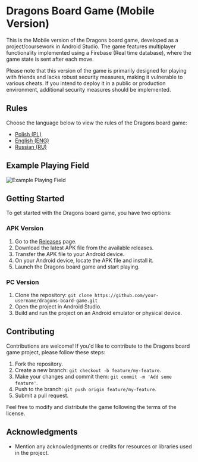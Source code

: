 # Dragons Board Game (Mobile Version)

This is the Mobile version of the Dragons board game, developed as a project/coursework in Android Studio. The game features multiplayer functionality implemented using a Firebase (Real time database), where the game state is sent after each move.

Please note that this version of the game is primarily designed for playing with friends and lacks robust security measures, making it vulnerable to various cheats. If you intend to deploy it in a public or production environment, additional security measures should be implemented.

## Rules

Choose the language below to view the rules of the Dragons board game:

- [Polish (PL)](https://github.com/buldosik/Smoki/files/11652969/Smoki_PL.pdf)
- [English (ENG)](https://github.com/buldosik/Smoki/files/11652971/Rules_ENG.pdf)
- [Russian (RU)](https://github.com/buldosik/Smoki/files/11652973/Rules_RU.pdf)

## Example Playing Field

![Example Playing Field](https://github.com/buldosik/Smoki/assets/60583195/48aa42fa-5476-4054-b91b-bf94d2f5e38b)

## Getting Started

To get started with the Dragons board game, you have two options:

### APK Version

1. Go to the [Releases](https://github.com/buldosik/Smoki/releases) page.
2. Download the latest APK file from the available releases.
3. Transfer the APK file to your Android device.
4. On your Android device, locate the APK file and install it.
5. Launch the Dragons board game and start playing.

### PC Version

1. Clone the repository: `git clone https://github.com/your-username/dragons-board-game.git`
2. Open the project in Android Studio.
3. Build and run the project on an Android emulator or physical device.

## Contributing

Contributions are welcome! If you'd like to contribute to the Dragons board game project, please follow these steps:

1. Fork the repository.
2. Create a new branch: `git checkout -b feature/my-feature`.
3. Make your changes and commit them: `git commit -m 'Add some feature'`.
4. Push to the branch: `git push origin feature/my-feature`.
5. Submit a pull request.

Feel free to modify and distribute the game following the terms of the license.

## Acknowledgments

- Mention any acknowledgments or credits for resources or libraries used in the project.

